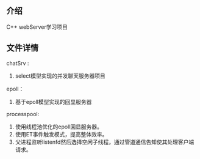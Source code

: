 ## 介绍
C++ webServer学习项目

## 文件详情
chatSrv :
1. select模型实现的并发聊天服务器项目

epoll：
1. 基于epoll模型实现的回显服务器

processpool:
1. 使用线程池优化的epoll回显服务器。
2. 使用ET事件触发模式，提高整体效率。
3. 父进程监听listenfd然后选择空闲子线程，通过管道通信告知使其处理客户端请求。
